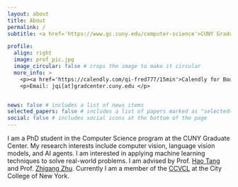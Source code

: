 ```yaml
---
layout: about
title: About
permalink: /
subtitle: <a href='https://www.gc.cuny.edu/computer-science'>CUNY Graduate Center</a>. 365 5th Ave, New York, NY 10016

profile:
  align: right
  image: prof_pic.jpg
  image_circular: false # crops the image to make it circular
  more_info: >
    <p><a href='https://calendly.com/qi-fred777/15min'>Calendly for Booking</a></p>
    <p>Email: jqi[at]gradcenter.cuny.edu </p>


news: false # includes a list of news items
selected_papers: false # includes a list of papers marked as "selected={true}"
social: false # includes social icons at the bottom of the page
---
```


I am a PhD student in the Computer Science program at the CUNY Graduate Center. My research interests include computer vision, language vision models, and AI agents. I am interested in applying machine learning techniques to solve real-world problems. I am advised by Prof. [Hao Tang](https://www.bmcc.cuny.edu/faculty/hao-tang/) and Prof. [Zhigang Zhu](https://www.ccny.cuny.edu/profiles/zhigang-zhu). Currently I am a member of the [CCVCL](http://ccvcl.org/) at the City College of New York.

<!-- Put your address / P.O. box / other info right below your picture. You can also disable any of these elements by editing `profile` property of the YAML header of your `_pages/about.md`. Edit `_bibliography/papers.bib` and Jekyll will render your [publications page](/al-folio/publications/) automatically. -->

<!-- Link to your social media connections, too. This theme is set up to use [Font Awesome icons](https://fontawesome.com/) and [Academicons](https://jpswalsh.github.io/academicons/), like the ones below. Add your Facebook, Twitter, LinkedIn, Google Scholar, or just disable all of them. -->
